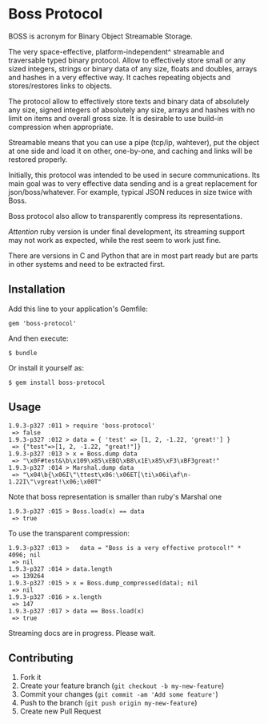 # Boss Protocol

BOSS is acronym for Binary Object Streamable Storage.

The very space-effective, platform-independent^ streamable and traversable
typed binary protocol. Allow to effectively store small or any sized integers,
strings or binary data of any size, floats and doubles, arrays and hashes in a
very effective way. It caches repeating objects and stores/restores links to
objects.

The protocol allow to effectively store texts and binary data of absolutely any
size, signed integers of absolutely any size, arrays and hashes with no limit
on items and overall gross size. It is desirable to use build-in compression when
appropriate.

Streamable means that you can use a pipe (tcp/ip, wahtever), put the object at
one side and load it on other, one-by-one, and caching and links will be
restored properly.

Initially, this protocol was intended to be used in secure communications. Its
main goal was to very effective data sending and is a great replacement for
json/boss/whatever. For example, typical JSON reduces in size twice with Boss.

Boss protocol also allow to transparently compress its representations.

*Attention* ruby version is under final development, its streaming support may
not work as expected, while the rest seem to work just fine.

There are versions in C and Python that are in most part ready but are parts
in other systems and need to be extracted first.

## Installation

Add this line to your application's Gemfile:

    gem 'boss-protocol'

And then execute:

    $ bundle

Or install it yourself as:

    $ gem install boss-protocol

## Usage

    1.9.3-p327 :011 > require 'boss-protocol'
     => false
    1.9.3-p327 :012 > data = { 'test' => [1, 2, -1.22, 'great!'] }
     => {"test"=>[1, 2, -1.22, "great!"]}
    1.9.3-p327 :013 > x = Boss.dump data
     => "\x0F#test&\b\x109\x85\xEBQ\xB8\x1E\x85\xF3\xBF3great!"
    1.9.3-p327 :014 > Marshal.dump data
     => "\x04\b{\x06I\"\ttest\x06:\x06ET[\ti\x06i\af\n-1.22I\"\vgreat!\x06;\x00T"

Note that boss representation is smaller than ruby's Marshal one

    1.9.3-p327 :015 > Boss.load(x) == data
     => true

To use the transparent compression:

    1.9.3-p327 :013 >   data = "Boss is a very effective protocol!" * 4096; nil
     => nil
    1.9.3-p327 :014 > data.length
     => 139264
    1.9.3-p327 :015 > x = Boss.dump_compressed(data); nil
     => nil
    1.9.3-p327 :016 > x.length
     => 147
    1.9.3-p327 :017 > data == Boss.load(x)
     => true

Streaming docs are in progress. Please wait.

## Contributing

1. Fork it
2. Create your feature branch (`git checkout -b my-new-feature`)
3. Commit your changes (`git commit -am 'Add some feature'`)
4. Push to the branch (`git push origin my-new-feature`)
5. Create new Pull Request
